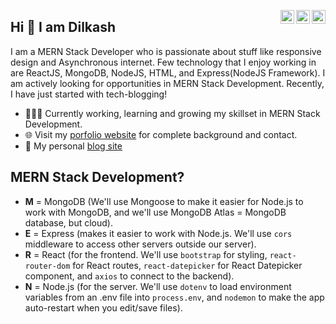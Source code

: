 <a href="https://twitter.com/Dilkashmahajan7" target="_blank" rel="nofollow"><img align="right" alt="Dilkash Shaikh Mahajan Twitter" width="22px" src="https://cdn.jsdelivr.net/npm/simple-icons@v3/icons/twitter.svg" /></a><a href="https://www.linkedin.com/in/dilkash-shaikh-mahajan/" target="_blank" rel="nofollow"><img align="right" alt="Dilkash Shaikh Mahajan Linkdein" width="22px" src="https://cdn.jsdelivr.net/npm/simple-icons@v3/icons/linkedin.svg" /></a><a href="https://www.instagram.com/dilkash_shaikh_mahajan/" target="_blank" rel="nofollow"><img align="right" alt="Dilkash Shaikh Mahajan Insta" width="22px" src="https://cdn.jsdelivr.net/npm/simple-icons@v3/icons/instagram.svg" /></a>

## Hi 👋 I am Dilkash 
I am a MERN Stack Developer who is passionate about stuff like responsive design and Asynchronous internet. Few technology that I enjoy working in are ReactJS, MongoDB, NodeJS, HTML, and Express(NodeJS Framework). I am actively looking for opportunities in MERN Stack Development. Recently, I have just started with tech-blogging!
- 👨🏽‍💻 Currently working, learning and growing my skillset in MERN Stack Development.
- 🌐 Visit my [porfolio website](https://dilkashshaikhmahajan.co.in/) for complete background and contact.
- 👋 My personal [blog site](https://dilkashshaikhmahajan.co.in/#blog)


## MERN Stack Development?

- **M** = MongoDB (We'll use Mongoose to make it easier for Node.js to work with MongoDB, and we'll use MongoDB Atlas = MongoDB database, but cloud).
- **E** = Express (makes it easier to work with Node.js. We'll use `cors` middleware to access other servers outside our server).
- **R** = React (for the frontend. We'll use `bootstrap` for styling, `react-router-dom` for React routes, `react-datepicker` for React Datepicker component, and `axios` to connect to the backend).
- **N** = Node.js (for the server. We'll use `dotenv` to load environment variables from an .env file into `process.env`, and `nodemon` to make the app auto-restart when you edit/save files).
